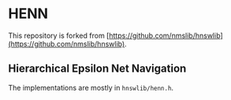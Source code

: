 # HENN
This repository is forked from [https://github.com/nmslib/hnswlib](https://github.com/nmslib/hnswlib).

## Hierarchical Epsilon Net Navigation
The implementations are mostly in `hnswlib/henn.h`.
